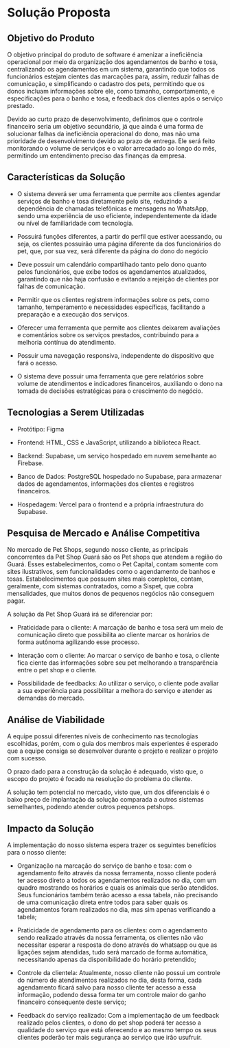 # Solução Proposta

## Objetivo do Produto

O objetivo principal do produto de software é amenizar a ineficiência operacional por meio da organização dos agendamentos de banho e tosa, centralizando os agendamentos em um sistema, garantindo que todos os funcionários estejam cientes das marcações para, assim, reduzir falhas de comunicação, e simplificando o cadastro dos pets, permitindo que os donos incluam informações sobre ele, como tamanho, comportamento, e especificações para o banho e tosa, e feedback dos clientes após o serviço prestado.  

Devido ao curto prazo de desenvolvimento, definimos que o controle financeiro seria um objetivo secundário, já que ainda é uma forma de solucionar falhas da ineficiência operacional do dono, mas não uma prioridade de desenvolvimento devido ao prazo de entrega. Ele será feito monitorando o volume de serviços e o valor arrecadado ao longo do mês, permitindo um entendimento preciso das finanças da empresa.


## Características da Solução 

- O sistema deverá ser uma ferramenta que permite aos clientes agendar serviços de banho e tosa diretamente pelo site, reduzindo a dependência de chamadas telefônicas e mensagens no WhatsApp, sendo uma experiência de uso eficiente, independentemente da idade ou nível de familiaridade com tecnologia. 

- Possuirá funções diferentes, a partir do perfil que estiver acessando, ou seja, os clientes possuirão uma página diferente da dos funcionários do pet, que, por sua vez, será diferente da página do dono do negócio 

- Deve possuir um calendário compartilhado tanto pelo dono quanto pelos funcionários, que exibe todos os agendamentos atualizados, garantindo que não haja confusão e evitando a rejeição de clientes por falhas de comunicação. 

- Permitir que os clientes registrem informações sobre os pets, como tamanho, temperamento e necessidades específicas, facilitando a preparação e a execução dos serviços. 

- Oferecer uma ferramenta que permite aos clientes deixarem avaliações e comentários sobre os serviços prestados, contribuindo para a melhoria contínua do atendimento. 

- Possuir uma navegação responsiva, independente do dispositivo que fará o acesso. 

- O sistema deve possuir uma ferramenta que gere relatórios sobre volume de atendimentos e indicadores financeiros, auxiliando o dono na tomada de decisões estratégicas para o crescimento do negócio. 

## Tecnologias a Serem Utilizadas 

- Protótipo: Figma 

- Frontend: HTML, CSS e JavaScript, utilizando a biblioteca React. 

- Backend: Supabase, um serviço hospedado em nuvem semelhante ao Firebase. 

- Banco de Dados: PostgreSQL hospedado no Supabase, para armazenar dados de agendamentos, informações dos clientes e registros financeiros. 

- Hospedagem: Vercel para o frontend e a própria infraestrutura do Supabase. 

## Pesquisa de Mercado e Análise Competitiva 

No mercado de Pet Shops, segundo nosso cliente, as principais concorrentes da Pet Shop Guará são os Pet shops que atendem a região do Guará. Esses estabelecimentos, como o Pet Capital, contam somente com sites ilustrativos, sem funcionalidades como o agendamento de banhos e tosas. Estabelecimentos que possuem sites mais completos, contam, geralmente, com sistemas contratados, como a Sispet, que cobra mensalidades, que muitos donos de pequenos negócios não conseguem pagar. 

A solução da Pet Shop Guará irá se diferenciar por: 

- Praticidade para o cliente: A marcação de banho e tosa será um meio de comunicação direto que possibilita ao cliente marcar os horários de forma autônoma agilizando esse processo. 

- Interação com o cliente: Ao marcar o serviço de banho e tosa, o cliente fica ciente das informações sobre seu pet melhorando a transparência entre o pet shop e o cliente. 

- Possibilidade de feedbacks: Ao utilizar o serviço, o cliente pode avaliar a sua experiência para possibilitar a melhora do serviço e atender as demandas do mercado. 

## Análise de Viabilidade 

A equipe possui diferentes níveis de conhecimento nas tecnologias escolhidas, porém, com o guia dos membros mais experientes é esperado que a equipe consiga se desenvolver durante o projeto e realizar o projeto com sucesso.  

O prazo dado para a construção da solução é adequado, visto que, o escopo do projeto é focado na resolução do problema do cliente.  

A solução tem potencial no mercado, visto que, um dos diferenciais é o baixo preço de implantação da solução comparada a outros sistemas semelhantes, podendo atender outros pequenos petshops. 



## Impacto da Solução 

A implementação do nosso sistema espera trazer os seguintes benefícios para o nosso cliente:  

- Organização na marcação do serviço de banho e tosa: com o agendamento feito através da nossa ferramenta, nosso cliente poderá ter acesso direto a todos os agendamentos realizados no dia, com um quadro mostrando os horários e quais os animais que serão atendidos. Seus funcionários também terão acesso a essa tabela, não precisando de uma comunicação direta entre todos para saber quais os agendamentos foram realizados no dia, mas sim apenas verificando a tabela; 

- Praticidade de agendamento para os clientes: com o agendamento sendo realizado através da nossa ferramenta, os clientes não vão necessitar esperar a resposta do dono através do whatsapp ou que as ligações sejam atendidas, tudo será marcado de forma automática, necessitando apenas da disponibilidade do horário pretendido;  

- Controle da clientela: Atualmente, nosso cliente não possui um controle do número de atendimentos realizados no dia, desta forma, cada agendamento ficará salvo para nosso cliente ter acesso a essa informação, podendo dessa forma ter um controle maior do ganho financeiro consequente deste serviço; 

- Feedback do serviço realizado: Com a implementação de um feedback realizado pelos clientes, o dono do pet shop poderá ter acesso a qualidade do serviço que está oferecendo e ao mesmo tempo os seus clientes poderão ter mais segurança ao serviço que irão usufruir.  
 